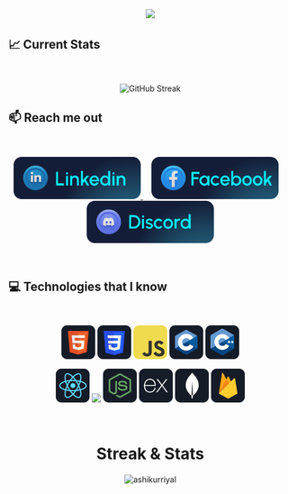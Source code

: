 
<div align="center">
  <img height="500" src="https://i.ibb.co/9Gb91M3/Github-Banner.png"  />
</div>

## :chart_with_upwards_trend: Current Stats

<br />
<p align="center">
  <img src="https://github-readme-streak-stats.herokuapp.com/?user=ashikurriyal&&theme=react&hide_border=true&background=0D1117&stroke=0D1117&fire=FF1CF7&sideLabels=00F0FF&currStreakNum=FF1CF7&ring=FF1CF7&currStreakLabel=FF1CF7&sideNums=00F0FF" alt="GitHub Streak" />
</p>

## :mailbox: Reach me out
<br />
<p align="center">
    <a href="https://www.linkedin.com/in/riyalashikur" target="_blank" style="margin-right: 15px;">
        <img height="75" src="https://github.com/ashikurriyal/ashikurriyal/blob/main/LinkedinCard.png">
    </a>
    <a href="https://www.facebook.com/riyalashikur/" target="_blank" style="margin-right: 15px;">
        <img height="75" src="https://github.com/ashikurriyal/ashikurriyal/blob/main/FacebookCard.png">
    </a>
    <a href="https://discord.gg/ACgmeW8dFz" target="_blank">
        <img height="75" src="https://github.com/ashikurriyal/ashikurriyal/blob/main/DiscordCard.png">
    </a>
</p>
<br />



## :computer: Technologies that I know

<br>
<p align="center">
<img src="https://github.com/ashikurriyal/ashikurriyal/blob/main/HTML%20(1).png"/>
<img src="https://github.com/ashikurriyal/ashikurriyal/blob/main/css.png"/>
<img src="https://github.com/ashikurriyal/ashikurriyal/blob/main/JavaScript.png"/>
<img src="https://github.com/ashikurriyal/ashikurriyal/blob/main/c.png"/>
<img src="https://github.com/ashikurriyal/ashikurriyal/blob/main/cpp.png"/>
</p>
<p align="center">
<img src="https://github.com/ashikurriyal/ashikurriyal/blob/main/react.png"/>
<img src="https://github.com/mir-hussain/mir-hussain/blob/main/images/icons/tailwind.png"/> 
<img src="https://github.com/ashikurriyal/ashikurriyal/blob/main/node.png"/>
<img src="https://github.com/ashikurriyal/ashikurriyal/blob/main/express.png"/>
<img src="https://github.com/ashikurriyal/ashikurriyal/blob/main/mongo.png"/>
<img src="https://github.com/ashikurriyal/ashikurriyal/blob/main/firebase.png"/>
</p>
<p align="center">

</p><br/>

<h1 align="center">Streak & Stats</h1>
<div align="center">
  <a href="https://git.io/streak-stats"></a>
<img align="center" src="https://github-readme-stats.vercel.app/api?username=ashikurriyal&show_icons=true&locale=en" alt="ashikurriyal" />
</div>
